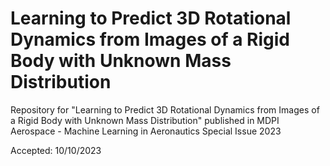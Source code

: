 # Learning to Predict 3D Rotational Dynamics from Images of a Rigid Body with Unknown Mass Distribution
Repository for "Learning to Predict 3D Rotational Dynamics from Images of a Rigid Body with Unknown Mass Distribution" published in MDPI Aerospace - Machine Learning in Aeronautics Special Issue 2023

Accepted: 10/10/2023
